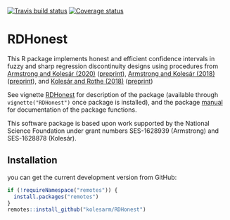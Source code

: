 [![Travis build status](https://travis-ci.com/kolesarm/RDHonest.svg?branch=master)](https://travis-ci.com/kolesarm/RDHonest) [![Coverage status](https://codecov.io/gh/kolesarm/RDHonest/branch/master/graph/badge.svg)](https://codecov.io/github/kolesarm/RDHonest?branch=master)

# RDHonest

This R package implements honest and efficient confidence intervals in fuzzy and
sharp regression discontinuity designs using procedures from [Armstrong and
Kolesár (2020)](https://doi.org/10.3982/QE1199)
([preprint](https://arxiv.org/abs/1606.01200)), [Armstrong and Kolesár
(2018)](https://doi.org/10.3982/ECTA14434)
([preprint](https://arxiv.org/abs/1511.06028)), and [Kolesár and Rothe
(2018)](https://doi.org/10.1257/aer.20160945)
([preprint](https://arxiv.org/abs/1606.04086))

See vignette [RDHonest](doc/RDHonest.pdf) for description of the package
(available through `vignette("RDHonest")` once package is installed), and the
package [manual](doc/manual.pdf) for documentation of the package functions.

This software package is based upon work supported by the National Science
Foundation under grant numbers SES-1628939 (Armstrong) and SES-1628878
(Kolesár).

## Installation

you can get the current development version from GitHub:

``` r
if (!requireNamespace("remotes")) {
  install.packages("remotes")
}
remotes::install_github("kolesarm/RDHonest")
```
